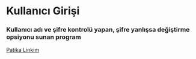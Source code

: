# Kullanıcı Girişi

### Kullanıcı adı ve şifre kontrolü yapan, şifre yanlışsa değiştirme opsiyonu sunan program

[Patika Linkim](https://app.patika.dev/burakkartalq7)
